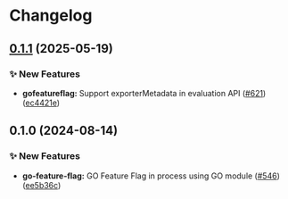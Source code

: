 # Changelog

## [0.1.1](https://github.com/open-feature/go-sdk-contrib/compare/providers/go-feature-flag-in-process/v0.1.0...providers/go-feature-flag-in-process/v0.1.1) (2025-05-19)


### ✨ New Features

* **gofeatureflag:** Support exporterMetadata in evaluation API ([#621](https://github.com/open-feature/go-sdk-contrib/issues/621)) ([ec4421e](https://github.com/open-feature/go-sdk-contrib/commit/ec4421ed6f54f9c06953664411863e24ea75b7fa))

## 0.1.0 (2024-08-14)


### ✨ New Features

* **go-feature-flag:** GO Feature Flag in process using GO module ([#546](https://github.com/open-feature/go-sdk-contrib/issues/546)) ([ee5b36c](https://github.com/open-feature/go-sdk-contrib/commit/ee5b36c2d5ed3367dfe4e3f98b4aefd66f889580))
